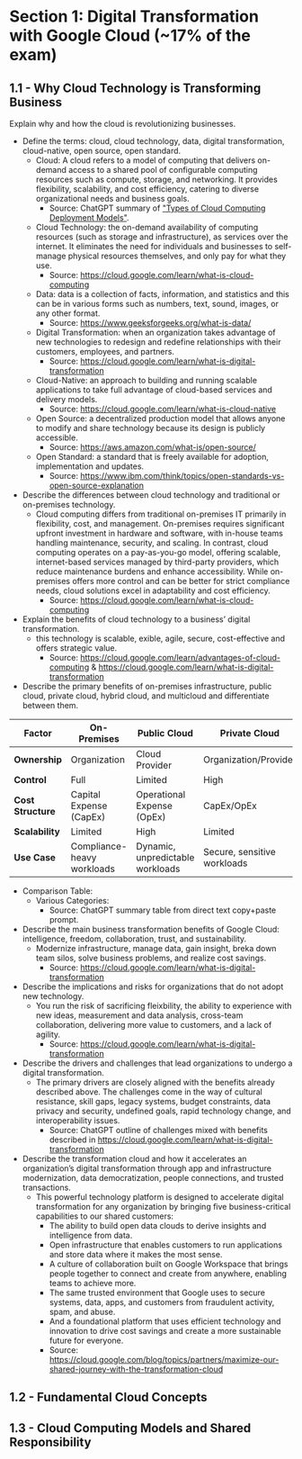 # Section 1: Digital Transformation with Google Cloud (~17% of the exam)

## 1.1 - Why Cloud Technology is Transforming Business

Explain why and how the cloud is revolutionizing businesses.

- Define the terms: cloud, cloud technology, data, digital transformation, cloud-native, open source, open standard.
  - Cloud: A cloud refers to a model of computing that delivers on-demand access to a shared pool of configurable computing resources such as compute, storage, and networking. It provides flexibility, scalability, and cost efficiency, catering to diverse organizational needs and business goals.
    - Source: ChatGPT summary of ["Types of Cloud Computing Deployment Models"](https://cloud.google.com/learn/what-is-cloud-computing).
  - Cloud Technology: the on-demand availability of computing resources (such as storage and infrastructure), as services over the internet. It eliminates the need for individuals and businesses to self-manage physical resources themselves, and only pay for what they use.
    - Source: https://cloud.google.com/learn/what-is-cloud-computing
  - Data: data is a collection of facts, information, and statistics and this can be in various forms such as numbers, text, sound, images, or any other format.
    - Source: https://www.geeksforgeeks.org/what-is-data/
  - Digital Transformation: when an organization takes advantage of new technologies to redesign and redefine relationships with their customers, employees, and partners.
    - Source: https://cloud.google.com/learn/what-is-digital-transformation
  - Cloud-Native: an approach to building and running scalable applications to take full advantage of cloud-based services and delivery models.
    - Source: https://cloud.google.com/learn/what-is-cloud-native
  - Open Source: a decentralized production model that allows anyone to modify and share technology because its design is publicly accessible.
    - Source: https://aws.amazon.com/what-is/open-source/
  - Open Standard: a standard that is freely available for adoption, implementation and updates.
    - Source: https://www.ibm.com/think/topics/open-standards-vs-open-source-explanation
- Describe the differences between cloud technology and traditional or on-premises technology.
  - Cloud computing differs from traditional on-premises IT primarily in flexibility, cost, and management. On-premises requires significant upfront investment in hardware and software, with in-house teams handling maintenance, security, and scaling. In contrast, cloud computing operates on a pay-as-you-go model, offering scalable, internet-based services managed by third-party providers, which reduce maintenance burdens and enhance accessibility. While on-premises offers more control and can be better for strict compliance needs, cloud solutions excel in adaptability and cost efficiency.
    - Source: https://cloud.google.com/learn/what-is-cloud-computing
- Explain the benefits of cloud technology to a business’ digital transformation.
  - this technology is scalable, exible, agile, secure, cost-effective and offers strategic value.
    - Source: https://cloud.google.com/learn/advantages-of-cloud-computing & https://cloud.google.com/learn/what-is-digital-transformation
- Describe the primary benefits of on-premises infrastructure, public cloud, private cloud, hybrid cloud, and multicloud and differentiate between them.

| **Factor**              | **On-Premises**        | **Public Cloud**        | **Private Cloud**        | **Hybrid Cloud**         | **Multicloud**          |
|--------------------------|------------------------|--------------------------|---------------------------|---------------------------|--------------------------|
| **Ownership**            | Organization           | Cloud Provider           | Organization/Provider     | Mixed                    | Mixed                   |
| **Control**              | Full                  | Limited                  | High                     | Moderate                 | Moderate                |
| **Cost Structure**       | Capital Expense (CapEx)| Operational Expense (OpEx)| CapEx/OpEx               | Mixed                    | OpEx                    |
| **Scalability**          | Limited               | High                     | Limited                  | Moderate                 | High                    |
| **Use Case**             | Compliance-heavy workloads | Dynamic, unpredictable workloads | Secure, sensitive workloads | Mixed workloads | Multi-provider resilience |

- Comparison Table:
  - Various Categories:
    - Source: ChatGPT summary table from direct text copy+paste prompt.
- Describe the main business transformation benefits of Google Cloud: intelligence, freedom, collaboration, trust, and sustainability.
  - Modernize infrastructure, manage data, gain insight, breka down team silos, solve business problems, and realize cost savings.
    - Source: https://cloud.google.com/learn/what-is-digital-transformation
- Describe the implications and risks for organizations that do not adopt new technology.
  - You run the risk of sacrificing fleixbility, the ability to experience with new ideas, measurement and data analysis, cross-team collaboration, delivering more value to customers, and a lack of agility.
    - Source: https://cloud.google.com/learn/what-is-digital-transformation
- Describe the drivers and challenges that lead organizations to undergo a digital transformation.
  - The primary drivers are closely aligned with the benefits already described above. The challenges come in the way of cultural resistance, skill gaps, legacy systems, budget constraints, data privacy and security, undefined goals, rapid technology change, and interoperability issues.
    - Source: ChatGPT outline of challenges mixed with benefits described in https://cloud.google.com/learn/what-is-digital-transformation
- Describe the transformation cloud and how it accelerates an organization’s digital transformation through app and infrastructure modernization, data democratization, people connections, and trusted transactions.
  - This powerful technology platform is designed to accelerate digital transformation for any organization by bringing five business-critical capabilities to our shared customers:
    - The ability to build open data clouds to derive insights and intelligence from data.
    - Open infrastructure that enables customers to run applications and store data where it makes the most sense.
    - A culture of collaboration built on Google Workspace that brings people together to connect and create from anywhere, enabling teams to achieve more.
    - The same trusted environment that Google uses to secure systems, data, apps, and customers from fraudulent activity, spam, and abuse.
    - And a foundational platform that uses efficient technology and innovation to drive cost savings and create a more sustainable future for everyone.
    - Source: https://cloud.google.com/blog/topics/partners/maximize-our-shared-journey-with-the-transformation-cloud

## 1.2 - Fundamental Cloud Concepts

## 1.3 - Cloud Computing Models and Shared Responsibility


